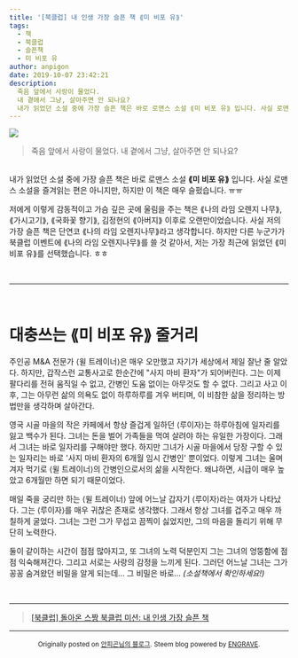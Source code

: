 ```yaml
---
title: '[북클럽] 내 인생 가장 슬픈 책 ⟪미 비포 유⟫'
tags:
  - 책
  - 북클럽
  - 슬픈책
  - 미 비포 유
author: anpigon
date: 2019-10-07 23:42:21
description: 
  죽음 앞에서 사랑이 물었다.
  내 곁에서 그냥, 살아주면 안 되나요?
  내가 읽었던 소설 중에 가장 슬픈 책은 바로 로맨스 소설 ⟪미 비포 유⟫ 입니다. 사실 로맨스 소설을 즐겨읽는 편은 아니지만, 하지만 이 책은 매우 슬펐습니다. ㅠㅠ 저에게 이렇게 감동적이고 가슴 깊은 곳에 울림을 주는 책은 ⟪나의 라임 오렌지 나무⟫, ⟪가시고기⟫, ⟪국화꽃 향기⟫, 김정현의 ⟪아버지⟫ 이후로 오랜만이었습니다. 사실 저의 가장 슬픈 책은 단연코 ⟪나의 라임 오렌지나무⟫라고 생각합니다. 하지만  다른 누군가가 북클럽 이벤트에 ⟪나의 라임 오렌지나무⟫를 쓸 것 같아서, 저는 가장 최근에 읽었던 ⟪미 비포 유⟫를 선택했습니다. ㅎㅎ
---
```


![](http://i.011st.com/ex_t/R/400x400/1/85/0/src/pd/19/1/0/3/5/0/8/qRcqV/1114103508_B.jpg)

> 죽음 앞에서 사랑이 물었다.
내 곁에서 그냥, 살아주면 안 되나요?

<br>내가 읽었던 소설 중에 가장 슬픈 책은 바로 로맨스 소설 **⟪미 비포 유⟫** 입니다. 사실 로맨스 소설을 즐겨읽는 편은 아니지만, 하지만 이 책은 매우 슬펐습니다. ㅠㅠ 

저에게 이렇게 감동적이고 가슴 깊은 곳에 울림을 주는 책은 ⟪나의 라임 오렌지 나무⟫, ⟪가시고기⟫, ⟪국화꽃 향기⟫, 김정현의 ⟪아버지⟫ 이후로 오랜만이었습니다. 사실 저의 가장 슬픈 책은 단연코 ⟪나의 라임 오렌지나무⟫라고 생각합니다. 하지만  다른 누군가가 북클럽 이벤트에 ⟪나의 라임 오렌지나무⟫를 쓸 것 같아서, 저는 가장 최근에 읽었던 ⟪미 비포 유⟫를 선택했습니다. ㅎㅎ 


<br><hr><br>

# 대충쓰는 ⟪미 비포 유⟫ 줄거리

주인공 M&A 전문가 ⟨윌 트레이너⟩은 매우 오만했고 자기가 세상에서 제일 잘난 줄 알았다. 하지만,  갑작스런 교통사고로 한순간에 "사지 마비 환자"가 되어버린다. 그는 이제 팔다리를 전혀 움직일 수 없고, 간병인 도움 없이는 아무것도 할 수 없다. 그리고 사고 이후, 그는 아무런 삶의 의욕도 없이 하루하루를 겨우 버티며, 이 비참한 삶을 정리하는 방법만을 생각하며 살아간다.

영국 시골 마을의 작은 카페에서 항상 즐겁게 일하던 ⟨루이자⟩는 하루아침에 일자리를 잃고 백수가 된다. 그녀는 돈을 벌어 가족들을 먹여 살려야 하는 유일한 가장이다. 그래서 그녀는 바로 일자리를 구해야만 했다. 하지만 그녀가 시골 마을에서 당장 구할 수 있는 일자리는 바로 '사지 마비 환자의 6개월 임시 간병인' 뿐이었다. 이렇게 그녀는 울며 겨자 먹기로 ⟨윌 트레이너⟩의 간병인으로서의 삶을 시작한다. 왜냐하면, 시급이 매우 높았고 6개월만 하면 되기 때문이었다.

매일 죽을 궁리만 하는 ⟨윌 트레이너⟩ 앞에 어느날 갑자기 ⟨루이자⟩라는 여자가 나타났다. 그는 ⟨루이자⟩를 매우 귀찮은 존재로 생각했다. 그래서 항상 그녀를 겁주고 매우 까칠하게 굴었다. 그녀는 그런 그가 무섭고 끔찍이 싫었지만, 그의 마음을 돌리기 위해 무단히 노력한다. 

둘이 같이하는 시간이 점점 많아지고, 또 그녀의 노력 덕분인지 그는 그녀의 엉뚱함에 점점 익숙해져간다. 그리고 서로는 사랑의 감정을 느끼게 된다. 그러던 어느날 그녀는 그가 꽁꽁 숨겨왔던 비밀을 알게 되는데... 그 비밀은 바로... *(소설책에서 확인하세요!)*

<br><hr>

> [\[북클럽\] 돌아온 스짱 북클럽 미션: 내 인생 가장 슬픈 책](https://www.steemzzang.com/zzan/@book.club/6ykcyd)

***

<center><sup>

Originally posted on [안피곤님의 블로그](http://anpigon.dblog.org/seujjang-bugkeulreob-misyeon-nae-insaeng-gajang-seulpeun-caeg-mi-bipo-yu). Steem blog powered by [ENGRAVE](https://engrave.website).

</sup></center>
